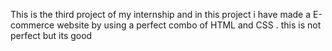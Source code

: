 This is the third project of my internship and in this project i have made a E-commerce website by using a perfect combo of HTML and CSS . this is not perfect but its good
